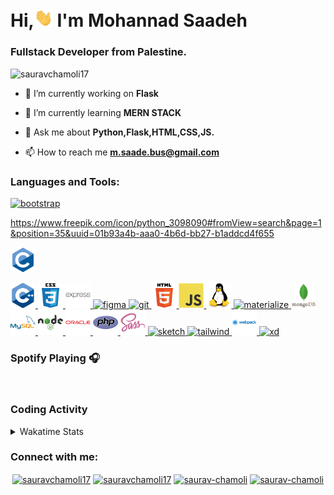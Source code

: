 <h1 align="left">Hi,<img src="https://raw.githubusercontent.com/ABSphreak/ABSphreak/master/gifs/Hi.gif" width="30px" /> I'm Mohannad Saadeh</h1>
<h3 align="left">Fullstack Developer from Palestine.</h3>

<p align="left"> <img src="https://komarev.com/ghpvc/?username=sauravchamoli17&label=Profile%20views&color=0e75b6&style=flat" alt="sauravchamoli17" /> </p>

- 🔭 I’m currently working on **Flask**

- 🌱 I’m currently learning **MERN STACK**

- 💬 Ask me about **Python,Flask,HTML,CSS,JS.**

- 📫 How to reach me **m.saade.bus@gmail.com**

<h3 align="left">Languages and Tools:</h3>
<p align="left">
  
  <a href="https://getbootstrap.com" target="_blank"> <img src="[https://raw.githubusercontent.com/devicons/devicon/master/icons/bootstrap/bootstrap-plain-wordmark.svg]([https://jinja.palletsprojects.com/en/3.1.x/_images/jinja-logo.png](https://www.freepik.com/icon/python_3098090#fromView=search&page=1&position=35&uuid=01b93a4b-aaa0-4b6d-bb27-b1addcd4f655))" alt="bootstrap" width="40" height="40"/> </a> 



https://www.freepik.com/icon/python_3098090#fromView=search&page=1&position=35&uuid=01b93a4b-aaa0-4b6d-bb27-b1addcd4f655



  
  <a href="" target="_blank"> <img src="https://raw.githubusercontent.com/devicons/devicon/master/icons/c/c-original.svg" alt="c" width="40" height="40"/> </a>




  
  <a href="https://www.w3schools.com/cpp/" target="_blank"> <img src="https://raw.githubusercontent.com/devicons/devicon/master/icons/cplusplus/cplusplus-original.svg" alt="cplusplus" width="40" height="40"/> </a> 
  <a href="https://www.w3schools.com/css/" target="_blank"> <img src="https://raw.githubusercontent.com/devicons/devicon/master/icons/css3/css3-original-wordmark.svg" alt="css3" width="40" height="40"/> </a> 
  <a href="https://expressjs.com" target="_blank"> <img src="https://raw.githubusercontent.com/devicons/devicon/master/icons/express/express-original-wordmark.svg" alt="express" width="40" height="40"/> </a> 
  <a href="https://www.figma.com/" target="_blank"> <img src="https://www.vectorlogo.zone/logos/figma/figma-icon.svg" alt="figma" width="40" height="40"/> </a> 
  </a> <a href="https://git-scm.com/" target="_blank"> <img src="https://www.vectorlogo.zone/logos/git-scm/git-scm-icon.svg" alt="git" width="40" height="40"/> </a> 
  <a href="https://www.w3.org/html/" target="_blank"> <img src="https://raw.githubusercontent.com/devicons/devicon/master/icons/html5/html5-original-wordmark.svg" alt="html5" width="40" height="40"/> </a>
  <a href="https://developer.mozilla.org/en-US/docs/Web/JavaScript" target="_blank"> <img src="https://raw.githubusercontent.com/devicons/devicon/master/icons/javascript/javascript-original.svg" alt="javascript" width="40" height="40"/> </a> 
  <a href="https://www.linux.org/" target="_blank"> <img src="https://raw.githubusercontent.com/devicons/devicon/master/icons/linux/linux-original.svg" alt="linux" width="40" height="40"/> </a> 
  <a href="https://materializecss.com/" target="_blank"> <img src="https://raw.githubusercontent.com/prplx/svg-logos/5585531d45d294869c4eaab4d7cf2e9c167710a9/svg/materialize.svg" alt="materialize" width="40" height="40"/> </a>
  <a href="https://www.mongodb.com/" target="_blank"> <img src="https://raw.githubusercontent.com/devicons/devicon/master/icons/mongodb/mongodb-original-wordmark.svg" alt="mongodb" width="40" height="40"/> </a>
  <a href="https://www.mysql.com/" target="_blank"> <img src="https://raw.githubusercontent.com/devicons/devicon/master/icons/mysql/mysql-original-wordmark.svg" alt="mysql" width="40" height="40"/> </a>
  <a href="https://nodejs.org" target="_blank"> <img src="https://raw.githubusercontent.com/devicons/devicon/master/icons/nodejs/nodejs-original-wordmark.svg" alt="nodejs" width="40" height="40"/> </a> 
  <a href="https://www.oracle.com/" target="_blank"> <img src="https://raw.githubusercontent.com/devicons/devicon/master/icons/oracle/oracle-original.svg" alt="oracle" width="40" height="40"/> </a>
  <a href="https://www.php.net" target="_blank"> <img src="https://raw.githubusercontent.com/devicons/devicon/master/icons/php/php-original.svg" alt="php" width="40" height="40"/>
    <a href="https://sass-lang.com" target="_blank"> <img src="https://raw.githubusercontent.com/devicons/devicon/master/icons/sass/sass-original.svg" alt="sass" width="40" height="40"/> </a> 
    <a href="https://www.sketch.com/" target="_blank"> <img src="https://www.vectorlogo.zone/logos/sketchapp/sketchapp-icon.svg" alt="sketch" width="40" height="40"/> </a> 
    <a href="https://tailwindcss.com/" target="_blank"> <img src="https://www.vectorlogo.zone/logos/tailwindcss/tailwindcss-icon.svg" alt="tailwind" width="40" height="40"/> </a>
    <a href="https://webpack.js.org" target="_blank"> <img src="https://raw.githubusercontent.com/devicons/devicon/d00d0969292a6569d45b06d3f350f463a0107b0d/icons/webpack/webpack-original-wordmark.svg" alt="webpack" width="40" height="40"/> </a>
    <a href="https://www.adobe.com/products/xd.html" target="_blank"> <img src="https://cdn.worldvectorlogo.com/logos/adobe-xd.svg" alt="xd" width="40" height="40"/> </a> 
  
  </p>

<h3 id="spotify-playing-">Spotify Playing 🎧</h3>
<p>
  <a href="">
   <img src="" />
  </a>
</p>

<h3 align="left"> </h3>


<h3 align="left">Coding Activity</h3>
<details>
  <summary>Wakatime Stats</summary>
  <p align="center"> 
    <img src="https://wakatime.com/share/@7177670b-1a0d-474b-bdbf-41bdfa46e386/2370f337-07d0-406f-bd59-3ccec17d4f79.svg" height="500" alt="Coding Time" /> 
    <img src="https://wakatime.com/share/@7177670b-1a0d-474b-bdbf-41bdfa46e386/3771eb71-3f96-4905-a324-c175b75ec368.svg" height="500" alt="Coding Languages" />
  </p>
</details>

<h3 align="left">Connect with me:</h3>
<p align="center">
<a href="https://codepen.io/sauravchamoli17" target="blank"><img align="center" src="https://cdn.jsdelivr.net/npm/simple-icons@3.0.1/icons/codepen.svg" alt="sauravchamoli17" height="30" width="40" /></a>
<a href="https://dev.to/sauravchamoli17" target="blank"><img align="center" src="https://cdn.jsdelivr.net/npm/simple-icons@3.0.1/icons/dev-dot-to.svg" alt="sauravchamoli17" height="30" width="40" /></a>
<a href="https://linkedin.com/in/saurav-chamoli" target="blank"><img align="center" src="https://cdn.jsdelivr.net/npm/simple-icons@3.0.1/icons/linkedin.svg" alt="saurav-chamoli" height="30" width="40" /></a>
<a href="https://exercism.io/profiles/sauravchamoli17" target="blank"><img align="center" src="https://cdn.jsdelivr.net/npm/simple-icons@3.0.1/icons/exercism.svg" alt="saurav-chamoli" height="30" width="30" /></a>
</p>

<!---
MohnadSaadeh/MohnadSaadeh is a ✨ special ✨ repository because its `README.md` (this file) appears on your GitHub profile.
You can click the Preview link to take a look at your changes.
--->

